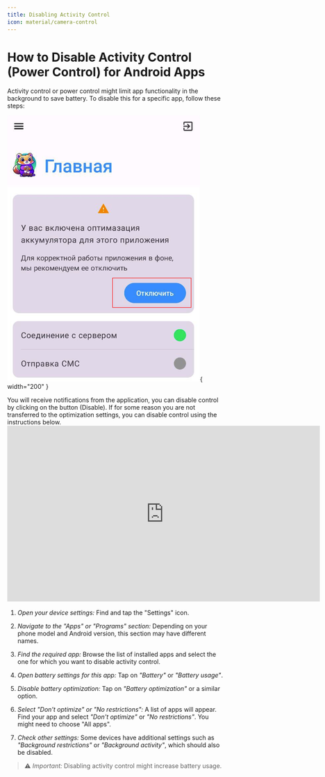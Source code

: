 ```yaml
---
title: Disabling Activity Control
icon: material/camera-control
---
```


# How to Disable Activity Control (Power Control) for Android Apps

Activity control or power control might limit app functionality in the background to save battery. To disable this for a specific app, follow these steps:

> <figure markdown="span">
  ![goSMS app](image.png){ width="200" }
  <figcaption>You will receive notifications from the application, you can disable control by clicking on the button (Disable). If for some reason you are not transferred to the optimization settings, you can disable control using the instructions below.  </figcaption>
</figure>

<iframe width="720" height="405" src="https://rutube.ru/play/embed/dbcaffdd0bb27ccdef2a58fcb0333cf5/?p=hXPKEvXUKyjiNP-_FmeG0A" frameBorder="0" allow="clipboard-write; autoplay" webkitAllowFullScreen mozallowfullscreen allowFullScreen></iframe>

1. *Open your device settings:*
   Find and tap the "Settings" icon.

2. *Navigate to the "Apps" or "Programs" section:*
   Depending on your phone model and Android version, this section may have different names.

3. *Find the required app:*
   Browse the list of installed apps and select the one for which you want to disable activity control.

4. *Open battery settings for this app:*
   Tap on *"Battery"* or *"Battery usage"*.

5. *Disable battery optimization:*
   Tap on *"Battery optimization"* or a similar option.

6. *Select "Don't optimize" or "No restrictions":*
   A list of apps will appear. Find your app and select *"Don't optimize"* or *"No restrictions"*. You might need to choose "All apps".

7. *Check other settings:*
   Some devices have additional settings such as *"Background restrictions"* or *"Background activity"*, which should also be disabled.

> ⚠️ *Important:* Disabling activity control might increase battery usage.